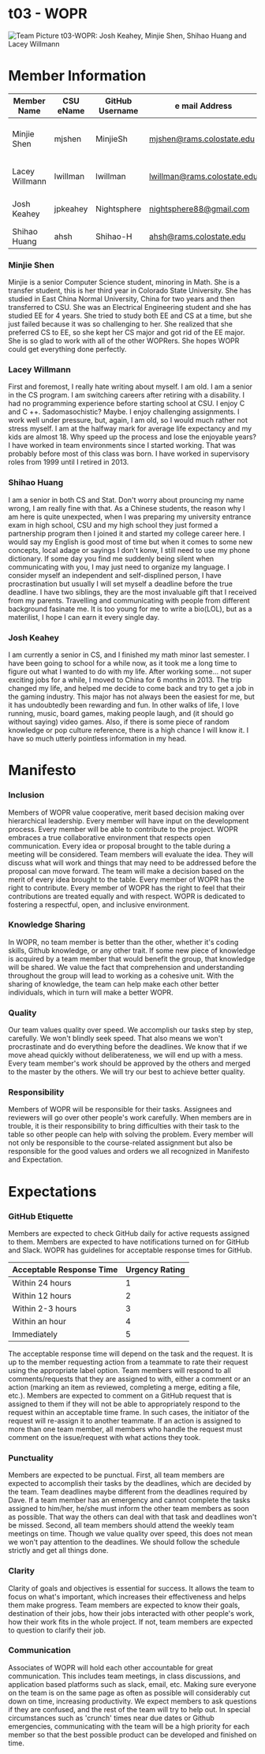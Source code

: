 # t03 - WOPR

![Team Picture](/images/Team.jpg)
t03-WOPR: Josh Keahey, Minjie Shen, Shihao Huang and Lacey Willmann

# Member Information
Member Name | CSU eName | GitHub Username | e mail Address | Nickname
----------- | --------- | --------------- | -------------- | --------
Minjie Shen | mjshen | MinjieSh | mjshen@rams.colostate.edu | Minjie /min'dʒiː/ or /min'dʒæ/
Lacey Willmann | lwillman | lwillman | lwillman@rams.colostate.edu | Negative, Ghost Rider
Josh Keahey | jpkeahey | Nightsphere | nightsphere88@gmail.com | Nada, Nothing, Zip
Shihao Huang | ahsh | Shihao-H | ahsh@rams.colostate.edu | null..

### Minjie Shen
Minjie is a senior Computer Science student, minoring in Math.
She is a transfer student, this is her third year in Colorado State University. 
She has studied in East China Normal University, China for two years and then transferred to CSU. 
She was an Electrical Engineering student and she has studied EE for 4 years. She tried to study both EE and CS at a time, but she just failed because it was so challenging to her. She realized that she preferred CS to EE, so she kept her CS major and got rid of the EE major.
She is so glad to work with all of the other WOPRers. She hopes WOPR could get everything done perfectly.

### Lacey Willmann
First and foremost, I really hate writing about myself. I am old. I am a senior in the CS program. I am switching careers after retiring with a disability. I had no programming experience before starting school at CSU. I enjoy C and C ++. Sadomasochistic? Maybe. I enjoy challenging assignments. I work well under pressure, but, again, I am old, so I would much rather not stress myself. I am at the halfway mark for average life expectancy and my kids are almost 18. Why speed up the process and lose the enjoyable years? I have worked in team environments since I started working. That was probably before most of this class was born. I have worked in supervisory roles from 1999 until I retired in 2013.

### Shihao Huang
I am a senior in both CS and Stat. Don't worry about prouncing my name wrong, I am really fine with that. As a Chinese students, the reason why I am here is quite unexpected, when I was preparing my university entrance exam in high school, CSU and my high school they just formed a partnership program then I joined it and started my college career here.
I would say my English is good most of time but when it comes to some new concepts, local adage or sayings I don't konw, I still need to use my phone dictionary. If some day you find me suddenly being silent when communicating with you, I may just need to organize my language.
I consider myself an independent and self-displined person, I have procrastination but usually I will set myself a deadline before the true deadline. I have two siblings, they are the most invaluable gift that I received from my parents. Travelling and communicating with people from different background fasinate me. It is too young for me to write a bio(LOL), but as a materilist, I hope I can earn it every single day.

### Josh Keahey
I am currently a senior in CS, and I finished my math minor last semester. I have been going to school for a while now, as it took 
me a long time to figure out what I wanted to do with my life. After working some... not super exciting jobs for a while, I moved to 
China for 6 months in 2013. The trip changed my life, and helped me decide to come back and try to get a job in the gaming industry.
This major has not always been the easiest for me, but it has undoubtedly been rewarding and fun. In other walks of life, I love 
running, music, board games, making people laugh, and (it should go without saying) video games. Also, if there is some piece 
of random knowledge or pop culture reference, there is a high chance I will know it. I have so much utterly pointless 
information in my head.
    
# Manifesto

### Inclusion
Members of WOPR value cooperative, merit based decision making over hierarchical leadership. Every member will have input on the development process. Every member will be able to contribute to the project. WOPR embraces a true collaborative environment that respects open communication. Every idea or proposal brought to the table during a meeting will be considered. Team members will evaluate the idea. They will discuss what will work and things that may need to be addressed before the proposal can move forward. The team will make a decision based on the merit of every idea brought to the table. Every member of WOPR has the right to contribute. Every member of WOPR has the right to feel that their contributions are treated equally and with respect. WOPR is dedicated to fostering a respectful, open, and inclusive environment.

### Knowledge Sharing
In WOPR, no team member is better than the other, whether it's coding skills, Github knowledge, or any other trait. If some 
new piece of knowledge is acquired by a team member that would benefit the group, that knowledge will be shared. We value the 
fact that comprehension and understanding throughout the group will lead to working as a cohesive unit. With the sharing of 
knowledge, the team can help make each other better individuals, which in turn will make a better WOPR.

### Quality
Our team values quality over speed. We accomplish our tasks step by step, carefully. We won't blindly seek speed.
That also means we won't procrastinate and do everything before the deadlines. We know that if we move ahead quickly without deliberateness, we will end up with a mess. Every team member's work should be approved by the others and merged to the master by the others. 
We will try our best to achieve better quality.


### Responsibility
Members of WOPR will be responsible for their tasks. Assignees and reviewers will go over other people's work carefully. When members are in trouble, it is their responsibility to bring difficulties with their task to the table so other people can help with solving the problem. Every member will not only be responsible to the course-related assignment but also be responsible for the good values and orders we all recognized in Manifesto and Expectation.  

# Expectations

### GitHub Etiquette
Members are expected to check GitHub daily for active requests assigned to them. Members are expected to have notifications turned on for GitHub and Slack. WOPR has guidelines for acceptable response times for GitHub.

Acceptable Response Time | Urgency Rating 
-------------------------|----------------
Within 24 hours | 1 
Within 12 hours | 2 
Within 2-3 hours | 3 
Within an hour | 4 
Immediately | 5 

The acceptable response time will depend on the task and the request. It is up to the member requesting action from a teammate to rate their request using the appropriate label option. Team members will respond to all comments/requests that they are assigned to with, either a comment or an action (marking an item as reviewed, completing a merge, editing a file, etc.). Members are expected to comment on a GitHub request that is assigned to them if they will not be able to appropriately respond to the request within an acceptable time frame. In such cases, the initiator of the request will re-assign it to another teammate. If an action is assigned to more than one team member, all members who handle the request must comment on the issue/request with what actions they took.

### Punctuality
Members are expected to be punctual. First, all team members are expected to accomplish their tasks by the deadlines, which are decided by the team. Team deadlines maybe different from the deadlines required by Dave. If a team member has an emergency and cannot complete the tasks assigned to him/her, he/she must inform the other team members as soon as possible. That way the others can deal with that task and deadlines won't be missed. Second, all team members should attend the weekly team meetings on time. 
Though we value quality over speed, this does not mean we won't pay attention to the deadlines. We should follow the schedule  strictly and get all things done.

### Clarity
Clarity of goals and objectives is essential for success. It allows the team to focus on what's important, which increases their effectiveness and helps them make progress. Team members are expected to know their goals, destination of their jobs, how their jobs interacted with other people's work, how their work fits in the whole project. If not, team members are expected to question to clarify their job.  

### Communication
Associates of WOPR will hold each other accountable for great communication. This includes team meetings, in class 
discussions, and application based platforms such as slack, email, etc. Making sure everyone on the team is on the same page 
as often as possible will considerably cut down on time, increasing productivity. We expect members to ask questions if they 
are confused, and the rest of the team will try to help out. In special circumstances such as 'crunch' times near due
dates or Github emergencies, communicating with the team will be a high priority for each member so that the best possible 
product can be developed and finished on time.

